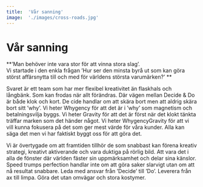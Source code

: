 ```yaml
---
title:	'Vår sanning'
image:	'./images/cross-roads.jpg'
---
```


# Vår sanning

**’Man behöver inte vara stor för att vinna stora slag’.  
Vi startade i den enkla frågan ’Hur ser den minsta byrå ut som kan göra störst affärsnytta till och med för världens största varumärken?’ **

Svaret är ett team som har mer flexibel kreativitet än flaskhals och långbänk. Som kan frodas när allt förändras. Där vägen mellan Decide & Do är både klok och kort. De cide handlar om att skära bort men att aldrig skära bort sitt ’why’. Vi heter Whygency för att det är i ’why’ som magnetism och betalningsvilja byggs. Vi heter Gravity för att det är först när det klokt tänkta träffar marken som det händer något. Vi heter WhygencyGravity för att vi vill kunna fokusera på det som ger mest värde för våra kunder. Alla kan säga det men vi har faktiskt byggt oss för att göra det.

Vi är övertygade om att framtiden tillhör de som snabbast kan förena kreativ strategi, kreativt aktiverande och vara duktiga på rörlig bild. Att vara det i alla de fönster där världen fäster sin uppmärksamhet och delar sina känslor. Speed trumps perfection handlar inte om att göra saker slarvigt utan om att nå resultat snabbare. Leda med ansvar från ’Decide’ till ’Do’. Leverera från ax till limpa. Göra det utan omvägar och stora kostymer.